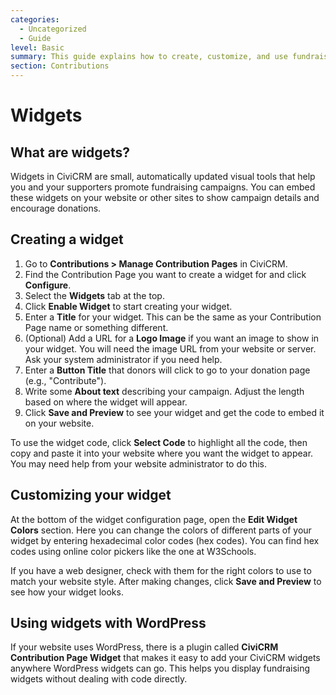 ```yaml
---
categories:
  - Uncategorized
  - Guide  
level: Basic  
summary: This guide explains how to create, customize, and use fundraising widgets in CiviCRM to promote contribution campaigns on your website, with step-by-step instructions and helpful tips.  
section: Contributions  
---
```


# Widgets

## What are widgets?

Widgets in CiviCRM are small, automatically updated visual tools that help you and your supporters promote fundraising campaigns. You can embed these widgets on your website or other sites to show campaign details and encourage donations.

## Creating a widget

1. Go to **Contributions > Manage Contribution Pages** in CiviCRM.  
2. Find the Contribution Page you want to create a widget for and click **Configure**.  
3. Select the **Widgets** tab at the top.  
4. Click **Enable Widget** to start creating your widget.  
5. Enter a **Title** for your widget. This can be the same as your Contribution Page name or something different.  
6. (Optional) Add a URL for a **Logo Image** if you want an image to show in your widget. You will need the image URL from your website or server. Ask your system administrator if you need help.  
7. Enter a **Button Title** that donors will click to go to your donation page (e.g., "Contribute").  
8. Write some **About text** describing your campaign. Adjust the length based on where the widget will appear.  
9. Click **Save and Preview** to see your widget and get the code to embed it on your website.  

To use the widget code, click **Select Code** to highlight all the code, then copy and paste it into your website where you want the widget to appear. You may need help from your website administrator to do this.

## Customizing your widget

At the bottom of the widget configuration page, open the **Edit Widget Colors** section. Here you can change the colors of different parts of your widget by entering hexadecimal color codes (hex codes). You can find hex codes using online color pickers like the one at W3Schools.

If you have a web designer, check with them for the right colors to use to match your website style. After making changes, click **Save and Preview** to see how your widget looks.

## Using widgets with WordPress

If your website uses WordPress, there is a plugin called **CiviCRM Contribution Page Widget** that makes it easy to add your CiviCRM widgets anywhere WordPress widgets can go. This helps you display fundraising widgets without dealing with code directly.
